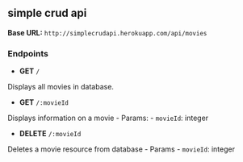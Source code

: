 ## simple crud api

**Base URL:** `http://simplecrudapi.herokuapp.com/api/movies`

### Endpoints
- **GET** `/`

Displays all movies in database.

- **GET** `/:movieId`

Displays information on a movie
    - Params:
        - `movieId`: integer

- **DELETE** `/:movieId`

Deletes a movie resource from database
    - Params
        - `movieId`: integer

